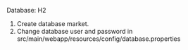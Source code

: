 Database: H2

1. Create database market.
2. Change database user and password in src/main/webapp/resources/config/database.properties
